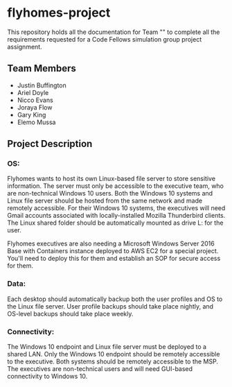 # flyhomes-project
This repository holds all the documentation for Team "" to complete all the requirements requested for a Code Fellows simulation group project assignment.

## Team Members
- Justin Buffington
- Ariel Doyle
- Nicco Evans
- Joraya Flow
- Gary King
- Elemo Mussa

## Project Description
### **OS:**
Flyhomes wants to host its own Linux-based file server to store sensitive information. The server must only be accessible to the executive team, who are non-technical Windows 10 users. Both the Windows 10 systems and Linux file server should be hosted from the same network and made remotely accessible. For their Windows 10 systems, the executives will need Gmail accounts associated with locally-installed Mozilla Thunderbird clients. The Linux shared folder should be automatically mounted as drive L: for the user.

Flyhomes executives are also needing a Microsoft Windows Server 2016 Base with Containers instance deployed to AWS EC2 for a special project. You'll need to deploy this for them and establish an SOP for secure access for them.

### **Data:**
Each desktop should automatically backup both the user profiles and OS to the Linux file server. User profile backups should take place nightly, and OS-level backups should take place weekly.

### **Connectivity:**
The Windows 10 endpoint and Linux file server must be deployed to a shared LAN. Only the Windows 10 endpoint should be remotely accessible to the executive. Both systems should be remotely accessible to the MSP. The executives are non-technical users and will need GUI-based connectivity to Windows 10.

